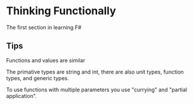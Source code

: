 # Thinking Functionally
The first section in learning F#

## Tips
Functions and values are similar

The primative types are string and int, there are also unit types, function types, and generic types.

To use functions with multiple parameters you use "currying" and "partial application".
